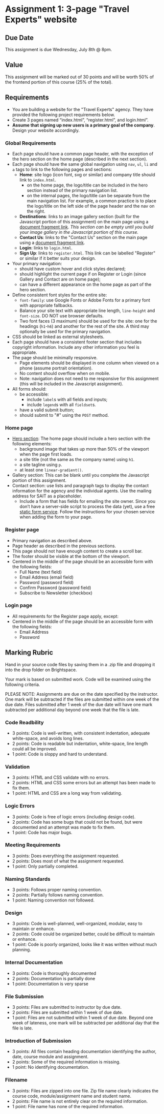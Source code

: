   # Assignment 1: 3-page "Travel Experts" website
  ## Due Date
  This assignment is due Wednesday, July 8th @ 8pm.

  ## Value
  This assignment will be marked out of 30 points and will be worth 50% of the frontend portion of this course (25% of the total).

  ## Requirements
  - You are building a website for the "Travel Experts" agency. They have provided the following project requirements below.
  - Create 3 pages named “index.html”, “register.html”, and login.html”.
  - **Assume that signing up new users is a primary goal of the company**. Design your website accordingly.

  ### Global Requirements
  - Each page should have a common page header, with the exception of the hero section on the home page (described in the next section).
  - Each page should have the same global navigation using `nav`, `ul`, `li` and `a` tags to link to the following pages and sections:
    - **Home**: site logo (icon font, svg or similar) and company title should link to `index.html`. 
      - on the home page, the logo/title can be included in the hero section instead of the primary navigation list.
      - on the internal pages, the logo/title can be separate from the main navigation list. For example, a common practice is to place the logo/title on the left side of the page header and the nav on the right.
    - **Destinations**: links to an image gallery section (built for the Javascript portion of this assignment) on the main page using a [document fragment link](https://developer.mozilla.org/en-US/docs/Learn/HTML/Introduction_to_HTML/Creating_hyperlinks#Document_fragments). *This section can be empty until you build your image gallery in the Javascript portion of this course.*
    - **Contact Us**: links to the "Contact Us" section on the main page using a [document fragment link](https://developer.mozilla.org/en-US/docs/Learn/HTML/Introduction_to_HTML/Creating_hyperlinks#Document_fragments).
    - **Login**: links to `login.html`.
    - **Sign Up**: links to `register.html`. This link can be labelled "Register" or similar if it better suits your design. 
  - Your primary navigation:
    - should have custom hover and click styles declared;
    - should highlight the current page if on Register or Login (since Gallery and Contact are on home page);
    - can have a different appearance on the home page as part of the hero section.
  - Define consistent font styles for the entire site:
    - `font-family`: use Google Fonts or Adobe Fonts for a primary font with appropriate fallbacks.
    - Balance your site text with appropriate line length, `line-height` and `font-size`. DO NOT use browser defaults. 
    - Two font faces (3 maximum) should be used for the site: one for the headings (`h1`-`h6`) and another for the rest of the site. A third may optionally be used for the primary navigation.
  - CSS should be linked as external stylesheets.
  - Each page should have a consistent footer section that includes copyright information. Include any other information you feel is appropriate.
  - The page should be minimally responsive. 
    - Page elements should be displayed in one column when viewed on a phone (assume portrait orientation).
    - No content should overflow when on mobile.
    - Note: navigation does not need to me responsive for this assignment (this will be included in the Javascript assignment).
  - All forms should:
    - be accessible:
      - include `label`s with all fields and inputs;
      - include `legend`s with all `fieldset`s.
    - have a valid submit button;
    - should submit to "#" using the `POST` method.

  ### Home page
  - [Hero section](https://envato.com/blog/exploring-hero-image-trend-web-design/): The home page should include a hero section with the following elements:
    - background image that takes up more than 50% of the viewport when the page first loads.
    - a site title (not the same as the company name) using `h1`.
    - a site tagline using `p`.
    - at least one `linear-gradient()`.
  - Gallery section: This can be blank until you complete the Javascript portion of this assignment.
  - Contact section: use lists and paragraph tags to display the contact information for the agency and the individual agents. Use the mailing address for SAIT as a placeholder.
    - Include a form that has fields for emailing the site owner. Since you don’t have a server-side script to process the data (yet), use a free [static form service](https://css-tricks.com/a-comparison-of-static-form-providers/). Follow the instructions for your chosen service when adding the form to your page.

  ### Register page
  - Primary navigation as described above.
  - Page header as described in the previous sections.
  - This page should not have enough content to create a scroll bar.
  - The footer should be visible at the bottom of the viewport.
  - Centered in the middle of the page should be an accessible form with the following fields:
    - Full Name (text field)
    - Email Address (email field)
    - Password (password field)
    - Confirm Password (password field)
    - Subscribe to Newsletter (checkbox)

  ### Login page
  - All requirements for the Register page apply, except:
  - Centered in the middle of the page should be an accessible form with the following fields:
    - Email Address
    - Password

  ## Marking Rubric
  Hand in your source code files by saving them in a .zip file and dropping it into the drop folder on Brightspace.

  Your mark is based on submitted work. Code will be examined using the following criteria.

  PLEASE NOTE: Assignments are due on the date specified by the instructor. One mark will be subtracted if the files are submitted within one week of the due date. Files submitted after 1 week of the due date will have one mark subtracted per additional day beyond one week that the file is late.

  ### Code Readbility
  - 3 points: Code is well-written, with consistent indentation, adequate white-space, and avoids long lines.
  - 2 points: Code is readable but indentation, white-space, line length could all be improved.
  - 1 point: Code is sloppy and hard to understand.

  ### Validation
  - 3 points: HTML and CSS validate with no errors.
  - 2 points: HTML and CSS some errors but an attempt has been made to fix them.
  - 1 point: HTML and CSS are a long way from validating.

  ### Logic Errors
  - 3 points: Code is free of logic errors (including design code).
  - 2 points: Code has some bugs that could not be found, but were documented and an attempt was made to fix them.
  - 1 point: Code has major bugs.

  ### Meeting Requirements
  - 3 points: Does everything the assignment requested.
  - 2 points: Does most of what the assignment requested.
  - 1 point: Only partially completed.

  ### Naming Standards
  - 3 points: Follows proper naming convention.
  - 2 points: Partially follows naming convention.
  - 1 point: Naming convention not followed.

  ### Design
  - 3 points: Code is well-planned, well-organized, modular, easy to maintain or enhance.
  - 2 points: Code could be organized better, could be difficult to maintain or enhance.
  - 1 point: Code is poorly organized, looks like it was written without much planning.

  ### Internal Documentation
  - 3 points: Code is thoroughly documented
  - 2 points: Documentation is partially done
  - 1 point: Documentation is very sparse

  ### File Submission
  - 3 points: Files are submitted to instructor by due date.
  - 2 points: Files are submitted within 1 week of due date.
  - 1 point: Files are not submitted within 1 week of due date. Beyond one week of lateness, one mark will be subtracted per additional day that the file is late.

  ### Introduction of Submission
  - 3 points: All files contain heading documentation identifying the author, date, course module and assignment.
  - 2 points: Some of the required information is missing.
  - 1 point: No identifying documentation.

  ### Filename
  - 3 points: Files are zipped into one file. Zip file name clearly indicates the course code, module/assignment name and student name.
  - 2 points: File name is not entirely clear on the required information.
  - 1 point: File name has none of the required information.